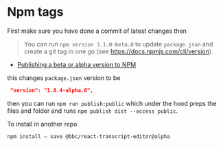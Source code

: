 # Npm tags

First make sure you have done a commit of latest changes then

>You can run `npm version 3.1.0-beta.0` to update `package.json` and create a git tag in one go (see https://docs.npmjs.com/cli/version).

- [Publishing a beta or alpha version to NPM](https://medium.com/@kevinkreuzer/publishing-a-beta-or-alpha-version-to-npm-46035b630dd7)

this changes `package.json` version to be 

```json
 "version": "1.0.4-alpha.0",
```

then you can run  `npm run publish:public` which under the hood preps the files and folder and runs `npm publish dist --access public`.

To install in another repo

```
npm install — save @bbc/react-transcript-editor@alpha
```